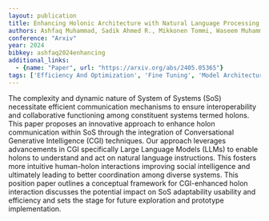 ```yaml
---
layout: publication
title: Enhancing Holonic Architecture with Natural Language Processing for System of Systems
authors: Ashfaq Muhammad, Sadik Ahmed R., Mikkonen Tommi, Waseem Muhammad, Akitalo Niko M
conference: "Arxiv"
year: 2024
bibkey: ashfaq2024enhancing
additional_links:
  - {name: "Paper", url: "https://arxiv.org/abs/2405.05365"}
tags: ['Efficiency And Optimization', 'Fine Tuning', 'Model Architecture', 'Pretraining Methods', 'RAG', 'Tools']
---
```

The complexity and dynamic nature of System of Systems (SoS) necessitate efficient communication mechanisms to ensure interoperability and collaborative functioning among constituent systems termed holons. This paper proposes an innovative approach to enhance holon communication within SoS through the integration of Conversational Generative Intelligence (CGI) techniques. Our approach leverages advancements in CGI specifically Large Language Models (LLMs) to enable holons to understand and act on natural language instructions. This fosters more intuitive human-holon interactions improving social intelligence and ultimately leading to better coordination among diverse systems. This position paper outlines a conceptual framework for CGI-enhanced holon interaction discusses the potential impact on SoS adaptability usability and efficiency and sets the stage for future exploration and prototype implementation.

